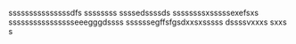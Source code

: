 sssssssssssssssdfs
ssssssss
ssssedssssds
ssssssssxsssssexefsxs
sssssssssssssssseeegggdssss
ssssssegffsfgsdxxsxsssss
dssssvxxxs
sxxs
s
